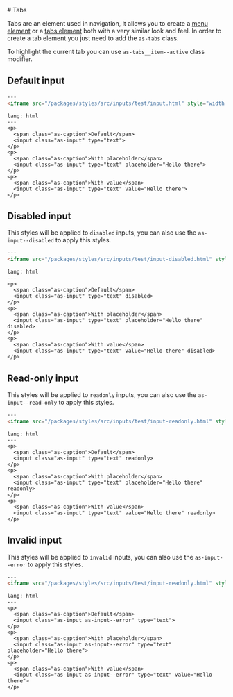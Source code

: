 # Tabs

Tabs are an element used in navigation, it allows you to create a [menu element](https://www.w3.org/WAI/tutorials/menus/) or a [tabs element](https://www.w3.org/TR/wai-aria-practices/examples/tabs/tabs-2/tabs.html) both with a very similar look and feel. In order to create a tab element you just need to add the `as-tabs` class.


To highlight the current tab you can use `as-tabs__item--active` class modifier.

## Default input

```html
---
<iframe src="/packages/styles/src/inputs/test/input.html" style="width: 100%; height: 100%;">
```

```code
lang: html
---
<p>
  <span class="as-caption">Default</span>
  <input class="as-input" type="text">
</p>
<p>
  <span class="as-caption">With placeholder</span>
  <input class="as-input" type="text" placeholder="Hello there">
</p>
<p>
  <span class="as-caption">With value</span>
  <input class="as-input" type="text" value="Hello there">
</p>
```

## Disabled input

This styles will be applied to `disabled` inputs, you can also use the `as-input--disabled` to apply this styles.

```html
---
<iframe src="/packages/styles/src/inputs/test/input-disabled.html" style="width: 100%; height: 100%;">
```

```code
lang: html
---
<p>
  <span class="as-caption">Default</span>
  <input class="as-input" type="text" disabled>
</p>
<p>
  <span class="as-caption">With placeholder</span>
  <input class="as-input" type="text" placeholder="Hello there" disabled>
</p>
<p>
  <span class="as-caption">With value</span>
  <input class="as-input" type="text" value="Hello there" disabled>
</p>
```

## Read-only input

This styles will be applied to `readonly` inputs, you can also use the `as-input--read-only` to apply this styles.

```html
---
<iframe src="/packages/styles/src/inputs/test/input-readonly.html" style="width: 100%; height: 100%;">
```

```code
lang: html
---
<p>
  <span class="as-caption">Default</span>
  <input class="as-input" type="text" readonly>
</p>
<p>
  <span class="as-caption">With placeholder</span>
  <input class="as-input" type="text" placeholder="Hello there" readonly>
</p>
<p>
  <span class="as-caption">With value</span>
  <input class="as-input" type="text" value="Hello there" readonly>
</p>
```

## Invalid input

This styles will be applied to `invalid` inputs, you can also use the `as-input--error` to apply this styles.

```html
---
<iframe src="/packages/styles/src/inputs/test/input-readonly.html" style="width: 100%; height: 100%;">
```

```code
lang: html
---
<p>
  <span class="as-caption">Default</span>
  <input class="as-input as-input--error" type="text">
</p>
<p>
  <span class="as-caption">With placeholder</span>
  <input class="as-input as-input--error" type="text" placeholder="Hello there">
</p>
<p>
  <span class="as-caption">With value</span>
  <input class="as-input as-input--error" type="text" value="Hello there">
</p>
```
